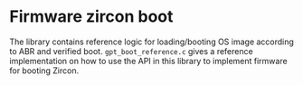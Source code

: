 # Firmware zircon boot

The library contains reference logic for loading/booting OS image according to
ABR and verified boot. `gpt_boot_reference.c` gives a reference implementation
on how to use the API in this library to implement firmware for booting Zircon.
